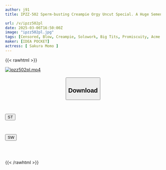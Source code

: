 ```yaml
---
author: j91
title: IPZZ-502 Sperm-busting Creampie Orgy Uncut Special. A Huge Semen Festival With 16 People And Over 20 Shots! Momo Sakura

url: /v/ipzz502pl
date: 2025-03-06T16:50:00Z
image: "ipzz502pl.jpg"
tags: [Censored, Blow, Creampie, Solowork, Big Tits, Promiscuity, Acme · Orgasm	]
maker: [IDEA POCKET]
actress: [ Sakura Momo ]
---
```



{{< rawhtml >}}

<div class="video" data-videoid="Kye22lLLv9U0RgQ">
    <a href="javascript:;">
        <img src="/v/ipzz502pl/ipzz502pl.jpg" width="WIDTH" height="HEIGHT" alt="ipzz502pl.mp4" loading="lazy">
    </a>
</div>

<script type="text/javascript" src="https://j91.asia/asset/on-demand-st.js"></script>

<br>
  <link rel="stylesheet" href="https://j91.asia/asset/bs5.css">
  
  <center>
  <button class="btn btn-primary" type="button" data-bs-toggle="collapse" data-bs-target=".multi-collapse" aria-expanded="false" aria-controls="multiCollapseExample1 multiCollapseExample2"><h2>Download</h2></button></center>
</p>
<div class="row">
  <div class="col">
    <div class="collapse multi-collapse" id="multiCollapseExample1">
      <div class="card card-body">
	      	      <br>
<div class="buttons">  
<p><a href="/v/ipzz502pl/st.html" target="_blank"><button class="btn-hover color-3"><i class="fa fa-download"></i> ST</button></a></p></div>
    </div>
  </div>
</div>
  <div class="col">
    <div class="collapse multi-collapse" id="multiCollapseExample2">
      <div class="card card-body">
	      <br>
<div class="buttons">
<p><a href="/v/ipzz502pl/sw.html" target="_blank"><button class="btn-hover color-2"><i class="fa fa-download"></i> SW</button></a></p></div>
<br><br>
      </div>
    </div>
  </div>
</div>

{{< /rawhtml >}}